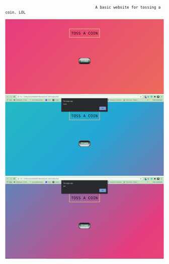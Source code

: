                                             A basic website for tossing a coin. LOL
![alt text](https://github.com/Irfan7014/RevolutionUC-2021/blob/main/Main%20Page.PNG)
![alt text](https://github.com/Irfan7014/RevolutionUC-2021/blob/main/Heads%20Output.PNG)
![alt text](https://github.com/Irfan7014/RevolutionUC-2021/blob/main/Tails%20Output.PNG)
